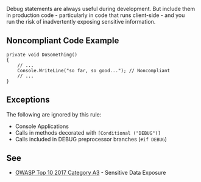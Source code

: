
Debug statements are always useful during development. But include them in production code - particularly in code that runs client-side - and you<br>run the risk of inadvertently exposing sensitive information.

## Noncompliant Code Example


    private void DoSomething()
    {
        // ...
        Console.WriteLine("so far, so good..."); // Noncompliant
        // ...
    }


## Exceptions

The following are ignored by this rule:

- Console Applications
- Calls in methods decorated with `[Conditional ("DEBUG")]`
- Calls included in DEBUG preprocessor branches (`#if DEBUG`)


## See

- [OWASP Top 10 2017 Category A3](https://www.owasp.org/index.php/Top_10-2017_A3-Sensitive_Data_Exposure) - Sensitive Data Exposure<br>

